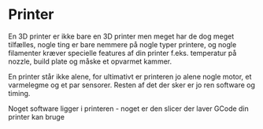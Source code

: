 # Printer

En 3D printer er ikke bare en 3D printer men meget har de dog meget tilfælles, nogle ting er bare nemmere på nogle typer printere, og nogle filamenter kræver specielle features af din printer f.eks. temperatur på nozzle, build plate og måske et opvarmet kammer.

En printer står ikke alene, for ultimativt er printeren jo alene nogle motor, et varmelegme og et par sensorer. Resten af det der sker er jo ren software og timing.

Noget software ligger i printeren - noget er den slicer der laver GCode din printer kan bruge

